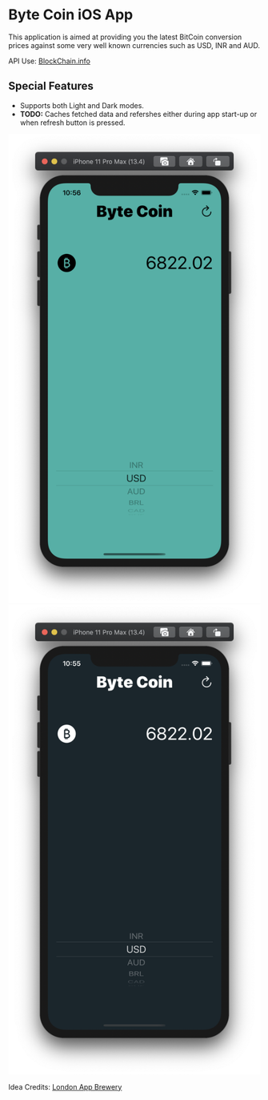 # Byte Coin iOS App

This application is aimed at providing you the latest BitCoin conversion prices against some very well known currencies such as USD, INR and AUD.

API Use: [BlockChain.info](https://blockchain.info/ticker)

## Special Features
* Supports both Light and Dark modes.
* **TODO:** Caches fetched data and refershes either during app start-up or when refresh button is pressed. 

![Light Mode](LightScreenshot.png)
![Dark Mode](DarkScreenshot.png)

Idea Credits: [London App Brewery](https://londonappbrewery.com)
